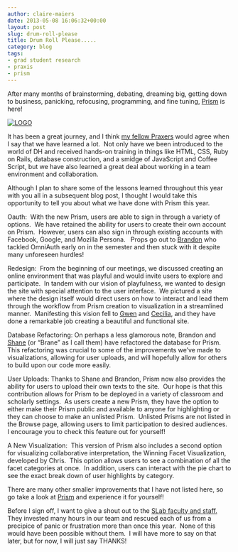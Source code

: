 ```yaml
---
author: claire-maiers
date: 2013-05-08 16:06:32+00:00
layout: post
slug: drum-roll-please
title: Drum Roll Please.....
category: blog
tags:
- grad student research
- praxis
- prism
---
```


After many months of brainstorming, debating, dreaming big, getting down to business, panicking, refocusing, programming, and fine tuning, [Prism](http://prism.scholarslab.org/) is here!

[![LOGO](http://static.scholarslab.org/wp-content/uploads/2013/05/LOGO-300x126.png)](http://prism.scholarslab.org/)

It has been a great journey, and I think [my fellow Praxers](https://praxis.scholarslab.org/) would agree when I say that we have learned a lot.  Not only have we been introduced to the world of DH and received hands-on training in things like HTML, CSS, Ruby on Rails, database construction, and a smidge of JavaScript and Coffee Script, but we have also learned a great deal about working in a team environment and collaboration.

Although I plan to share some of the lessons learned throughout this year with you all in a subsequent blog post, I thought I would take this opportunity to tell you about what we have done with Prism this year.

Oauth:  With the new Prism, users are able to sign in through a variety of options.  We have retained the ability for users to create their own account on Prism.  However, users can also sign in through existing accounts with Facebook, Google, and Mozilla Persona.   Props go out to [Brandon](http://twitter.com/walshbr) who tackled OmniAuth early on in the semester and then stuck with it despite many unforeseen hurdles!

Redesign:  From the beginning of our meetings, we discussed creating an online environment that was playful and would invite users to explore and participate.  In tandem with our vision of playfulness, we wanted to design the site with special attention to the user interface.  We pictured a site where the design itself would direct users on how to interact and lead them through the workflow from Prism creation to visualization in a streamlined manner.  Manifesting this vision fell to [Gwen](https://twitter.com/GwenNally/) and [Cecilia](https://twitter.com/cmarque/), and they have done a remarkable job creating a beautiful and functional site.

Database Refactoring: On perhaps a less glamorous note, Brandon and [Shane](https://twitter.com/shane_et_al/) (or “Brane” as I call them) have refactored the database for Prism.  This refactoring was crucial to some of the improvements we’ve made to visualizations, allowing for user uploads, and will hopefully allow for others to build upon our code more easily.

User Uploads: Thanks to Shane and Brandon, Prism now also provides the ability for users to upload their own texts to the site.  Our hope is that this contribution allows for Prism to be deployed in a variety of classroom and scholarly settings.  As users create a new Prism, they have the option to either make their Prism public and available to anyone for highlighting or they can choose to make an unlisted Prism.  Unlisted Prisms are not listed in the Browse page, allowing users to limit participation to desired audiences.  I encourage you to check this feature out for yourself!

A New Visualization:  This version of Prism also includes a second option for visualizing collaborative interpretation, the Winning Facet Visualization, developed by Chris.  This option allows users to see a combination of all the facet categories at once.  In addition, users can interact with the pie chart to see the exact break down of user highlights by category.

There are many other smaller improvements that I have not listed here, so go take a look at [Prism](http://prism.scholarslab.org/) and experience it for yourself!

Before I sign off, I want to give a shout out to the [SLab faculty and staff.](https://www.scholarslab.org/people/)  They invested many hours in our team and rescued each of us from a precipice of panic or frustration more than once this year.  None of this would have been possible without them.  I will have more to say on that later, but for now, I will just say THANKS!
